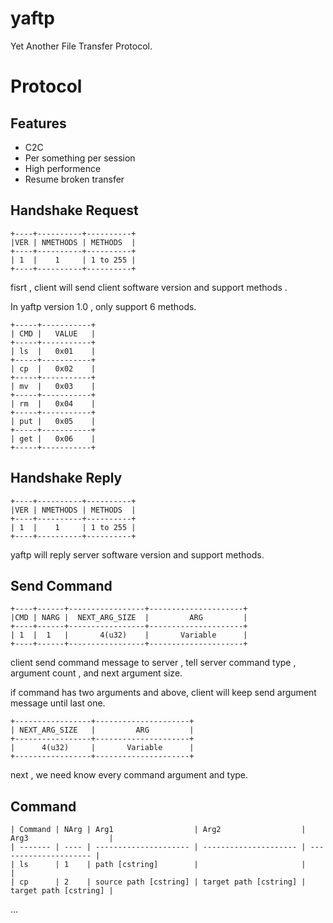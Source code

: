# yaftp
Yet Another File Transfer Protocol.

# Protocol

## Features

* C2C
* Per something per session
* High performence
* Resume broken transfer

## Handshake Request

```
+----+----------+----------+
|VER | NMETHODS | METHODS  |
+----+----------+----------+
| 1  |    1     | 1 to 255 |
+----+----------+----------+
```

fisrt , client will send client software version and support methods . 

In yaftp version 1.0 , only support 6 methods.

```
+-----+-----------+
| CMD |   VALUE   |
+-----+-----------+
| ls  |   0x01    |
+-----+-----------+
| cp  |   0x02    |
+-----+-----------+
| mv  |   0x03    |
+-----+-----------+
| rm  |   0x04    |
+-----+-----------+
| put |   0x05    |
+-----+-----------+
| get |   0x06    |
+-----+-----------+
```

## Handshake Reply

```
+----+----------+----------+
|VER | NMETHODS | METHODS  |
+----+----------+----------+
| 1  |    1     | 1 to 255 |
+----+----------+----------+
```

yaftp will reply server software version and support methods.

## Send Command

```
+----+------+-----------------+---------------------+
|CMD | NARG |  NEXT_ARG_SIZE  |         ARG         |
+----+------+-----------------+---------------------+
| 1  |  1   |       4(u32)    |       Variable      |
+----+------+-----------------+---------------------+
```

client send command message to server , tell server command type , argument count , and next argument size.

if command has two arguments and above,  client will keep send argument message until last one.

```
+-----------------+---------------------+
| NEXT_ARG_SIZE   |         ARG         |
+-----------------+---------------------+
|      4(u32)     |       Variable      |
+-----------------+---------------------+
```

next , we need know every command argument and type.

## Command

```
| Command | NArg | Arg1                  | Arg2                  | Arg3                  |
| ------- | ---- | --------------------- | --------------------- | --------------------- |
| ls      | 1    | path [cstring]        |                       |                       |
| cp      | 2    | source path [cstring] | target path [cstring] | target path [cstring] |
```

...